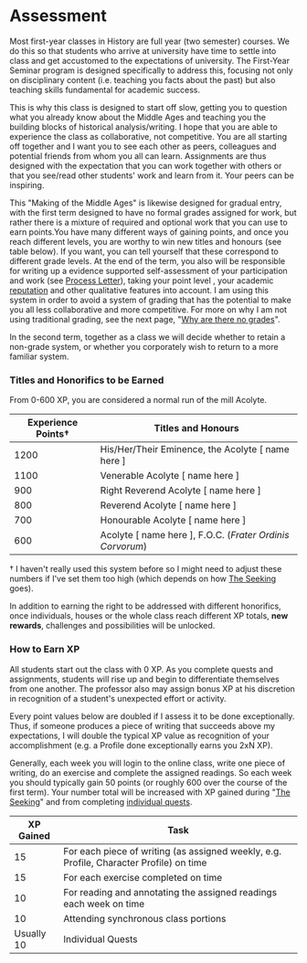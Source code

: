 # Assessment

Most first-year classes in History are full year (two semester) courses. We do this so that students who arrive at university have time to settle into class and get accustomed to the expectations of university. The First-Year Seminar program is designed specifically to address this, focusing not only on disciplinary content (i.e. teaching you facts about the past) but also teaching skills fundamental for academic success.&#x20;

This is why this class is designed to start off slow, getting you to question what you already know about the Middle Ages and teaching you the building blocks of historical analysis/writing. I hope that you are able to experience the class as collaborative, not competitive. You are all starting off together and I want you to see each other as peers, colleagues and potential friends from whom you all can learn. Assignments are thus designed with the expectation that you can work together with others or that you see/read other students' work and learn from it. Your peers can be inspiring.&#x20;

This "Making of the Middle Ages" is likewise designed for gradual entry, with the first term designed to have no formal grades assigned for work, but rather there is a mixture of required and optional work that you can use to earn points.You have many different ways of gaining points, and once you reach different levels, you are worthy to win new titles and honours (see table below). If you want, you can tell yourself that these correspond to different grade levels. At the end of the term, you also will be responsible for writing up a evidence supported self-assessment of your participation and work (see [Process Letter](../coursework/process-letters.md)), taking your point level , your academic [reputation](../deadlines.md#academic-reputation) and other qualitative features into account. I am using this system in order to avoid a system of grading that has the potential to make you all less collaborative and more competitive. For more on why I am not using traditional grading, see the next page, "[Why are there no grades](why-no-grades.md)".

In the second term, together as a class we will decide whether to retain a non-grade system, or whether you corporately wish to return to a more familiar system.&#x20;

### Titles and Honorifics to be Earned

From 0-600 XP, you are considered a normal run of the mill Acolyte.&#x20;

| Experience Points† | Titles and Honours                                         |
| ------------------ | ---------------------------------------------------------- |
| 1200               | His/Her/Their Eminence, the Acolyte \[ name here ]         |
| 1100               | Venerable Acolyte \[ name here ]                           |
| 900                | Right Reverend Acolyte \[ name here ]                      |
| 800                | Reverend Acolyte \[ name here ]                            |
| 700                | Honourable Acolyte \[ name here ]                          |
| 600                | Acolyte \[ name here ], F.O.C. (_Frater Ordinis Corvorum_) |

† I haven't really used this system before so I might need to adjust these numbers if I've set them too high (which depends on how [The Seeking](../coursework/quests.md#the-seeking) goes).&#x20;

In addition to earning the right to be addressed with different honorifics, once individuals, houses or the whole class reach different XP totals, **new rewards**, challenges and possibilities will be unlocked.&#x20;

### How to Earn XP

All students start out the class with 0 XP. As you complete quests and assignments, students will rise up and begin to differentiate themselves from one another. The professor also may assign bonus XP at his discretion in recognition of a student's unexpected effort or activity.&#x20;

Every point values below are doubled if I assess it to be done exceptionally. Thus, if someone produces a piece of writing that succeeds above my expectations, I will double the typical XP value as recognition of your accomplishment (e.g. a Profile done exceptionally earns you 2xN XP).&#x20;

Generally, each week you will login to the online class, write one piece of writing, do an exercise and complete the assigned readings. So each week you should typically gain 50 points (or roughly 600 over the course of the first term). Your number total will be increased with XP gained during "[The Seeking](../coursework/quests.md#the-seeking)" and from completing [individual quests](../coursework/quests.md#individual-quests).&#x20;

| XP Gained  | Task                                                                                    |
| ---------- | --------------------------------------------------------------------------------------- |
| 15         | For each piece of writing (as assigned weekly, e.g. Profile, Character Profile) on time |
| 15         | For each exercise completed on time                                                     |
| 10         | For reading and annotating the assigned readings each week on time                      |
| 10         | Attending synchronous class portions                                                    |
| Usually 10 | Individual Quests                                                                       |

